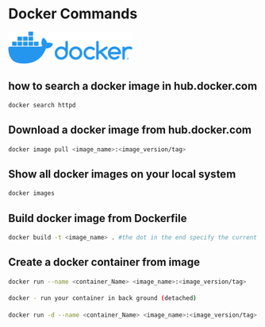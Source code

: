 # Docker Commands

<img src="../Images/docker.png" alt="docker" width="250" />

## how to search a docker image in hub.docker.com

```bash
docker search httpd
```

## Download a docker image from hub.docker.com

```bash
docker image pull <image_name>:<image_version/tag>
```

## Show all docker images on your local system

```bash
docker images
```

## Build docker image from Dockerfile

```bash
docker build -t <image_name> . #the dot in the end specify the current directory where the Dockerfile is located 
```

## Create a docker container from image

```bash
docker run --name <container_Name> <image_name>:<image_version/tag>

docker - run your container in back ground (detached)
 
docker run -d --name <container_Name> <image_name>:<image_version/tag>

```
